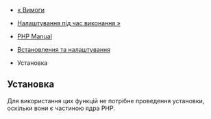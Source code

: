 - [« Вимоги](funchand.requirements.md)
- [Налаштування під час виконання »](funchand.configuration.md)

- [PHP Manual](index.md)
- [Встановлення та налаштування](funchand.setup.md)
- Установка

## Установка

Для використання цих функцій не потрібне проведення установки,
оскільки вони є частиною ядра PHP.
